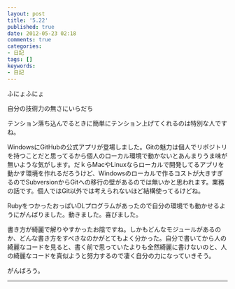 ```yaml
---
layout: post
title: '5.22'
published: true
date: 2012-05-23 02:18
comments: true
categories:
- 日記
tags: []
keywords:
- 日記
---
```

ふにょふにょ

自分の技術力の無さにいらだち

テンション落ち込んでるときに簡単にテンション上げてくれるのは特別な人ですね。

WindowsにGitHubの公式アプリが登場しました。Gitの魅力は個人でリポジトリを持つことだと思ってるから個人のローカル環境で動かないとあんまりうま味が無いような気がします。だｋらMacやLinuxならローカルで開発してるアプリを動かす環境を作れるだろうけど、Windowsのローカルで作るコストが大きすぎるのでSubversionからGitへの移行の壁があるのでは無いかと思われます。業務の話です。個人ではGit以外では考えられないほど結構使ってるけどね。

RubyをつかったおっぱいDLプログラムがあったので自分の環境でも動かせるようにがんばりました。動きました。喜びました。

書き方が綺麗で解りやすかったお陰ですね。しかもどんなモジュールがあるのか、どんな書き方をすべきなのかがとてもよく分かった。自分で書いてから人の綺麗なコードを見ると、書く前で思っていたよりも全然綺麗に書けないのと、人の綺麗なコードを真似ようと努力するので凄く自分の力になっていきそう。

がんばろう。

---

